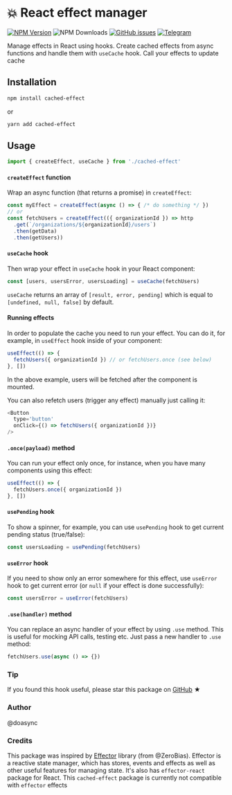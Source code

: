 # 💥 React effect manager

[![NPM Version][npm-image]][npm-url] ![NPM Downloads][downloads-image] [![GitHub issues][issues-image]][issues-url] [![Telegram][telegram-image]][telegram-url]

[npm-image]: https://img.shields.io/npm/v/cached-effect.svg
[npm-url]: https://www.npmjs.com/package/cached-effect
[downloads-image]: https://img.shields.io/npm/dw/cached-effect.svg
[issues-image]: https://img.shields.io/github/issues/doasync/cached-effect.svg
[issues-url]: https://github.com/doasync/cached-effect/issues
[telegram-image]: http://i.imgur.com/WANXk3d.png
[telegram-url]: https://t.me/doasync

Manage effects in React using hooks. Create cached effects from async functions and handle them with `useCache` hook. Call your effects to update cache

## Installation

```bash
npm install cached-effect
```

or

```bash
yarn add cached-effect
```

## Usage

```js
import { createEffect, useCache } from './cached-effect'
```

#### `createEffect` function

Wrap an async function (that returns a promise) in `createEffect`:

```js
const myEffect = createEffect(async () => { /* do something */ })
// or
const fetchUsers = createEffect(({ organizationId }) => http
  .get(`/organizations/${organizationId}/users`)
  .then(getData)
  .then(getUsers))
```

#### `useCache` hook

Then wrap your effect in `useCache` hook in your React component:

```js
const [users, usersError, usersLoading] = useCache(fetchUsers)
```

`useCache` returns an array of `[result, error, pending]` which is
equal to `[undefined, null, false]` by default.

#### Running effects

In order to populate the cache you need to run your effect.
You can do it, for example, in `useEffect` hook inside of your component:

```js
useEffect(() => {
  fetchUsers({ organizationId }) // or fetchUsers.once (see below)
}, [])
```

In the above example, users will be fetched after the component is mounted.

You can also refetch users (trigger any effect) manually just calling it:

```js
<Button
  type='button'
  onClick={() => fetchUsers({ organizationId })}
/>
```

#### `.once(payload)` method

You can run your effect only once, for instance,
when you have many components using this effect:

```js
useEffect(() => {
  fetchUsers.once({ organizationId })
}, [])
```

#### `usePending` hook

To show a spinner, for example, you can use `usePending` hook
to get current pending status (true/false):

```js
const usersLoading = usePending(fetchUsers)
```

#### `useError` hook

If you need to show only an error somewhere for this effect, use `useError` hook
to get current error (or `null` if your effect is done successfully):

```js
const usersError = useError(fetchUsers)
```

#### `.use(handler)` method

You can replace an async handler of your effect by using `.use` method.
This is useful for mocking API calls, testing etc.
Just pass a new handler to `.use` method:

```js
fetchUsers.use(async () => {})
```

### Tip

If you found this hook useful, please star this package on [GitHub](https://github.com/doasync/cached-effect) ★

### Author

@doasync

### Credits

This package was inspired by [Effector](https://github.com/zerobias/effector) library (from @ZeroBias). Effector is a reactive state manager, which has stores, events and effects as well as other useful features for managing state. It's also has `effector-react` package for React. This `cached-effect` package is currently not compatible with `effector` effects
